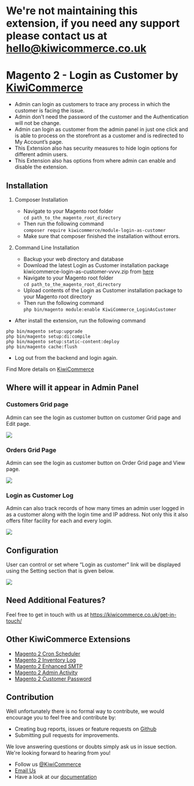# We're not maintaining this extension, if you need any support please contact us at hello@kiwicommerce.co.uk

# Magento 2 - Login as Customer by [KiwiCommerce](https://kiwicommerce.co.uk/)
- Admin can login as customers to trace any process in which the customer is facing the issue.
- Admin don’t need the password of the customer and the Authentication will not be change.
- Admin can login as customer from the admin panel in just one click and is able to process on the storefront as a customer and is  redirected to My Account’s page.
- This Extension also has security measures to hide login options for different admin users.
- This Extension also has options from where admin can enable and disable the extension.

## Installation
1. Composer Installation
      - Navigate to your Magento root folder<br />
            `cd path_to_the_magento_root_directory`
      - Then run the following command<br />
            `composer require kiwicommerce/module-login-as-customer`
      - Make sure that composer finished the installation without errors.

 2. Command Line Installation
      - Backup your web directory and database
      - Download the latest Login as Customer installation package kiwicommerce-login-as-customer-vvvv.zip from [here](https://github.com/kiwicommerce/magento2-login-as-customer/releases)
      - Navigate to your Magento root folder<br />
          `cd path_to_the_magento_root_directory`<br />
      - Upload contents of the Login as Customer installation package to your Magento root directory
      - Then run the following command<br />
          `php bin/magento module:enable KiwiCommerce_LoginAsCustomer`<br />
   
- After install the extension, run the following command
```
php bin/magento setup:upgrade
php bin/magento setup:di:compile
php bin/magento setup:static-content:deploy
php bin/magento cache:flush
```
- Log out from the backend and login again.
          
Find More details on [KiwiCommerce](https://kiwicommerce.co.uk/extensions/magento2-login-as-customer)

## Where will it appear in Admin Panel
### Customers Grid page
Admin can see the login as customer button on customer Grid page and Edit page.

<img src="https://kiwicommerce.co.uk/wp-content/uploads/2018/06/login-as-customer-customer-grid.jpg"/><br/>

### Orders Grid Page
Admin can see the login as customer button on Order Grid page and View page.

<img src="https://kiwicommerce.co.uk/wp-content/uploads/2018/06/login-as-customer-order-grid.jpg"/><br/>

### Login as Customer Log 
Admin can also track records of how many times an admin user logged in as a customer along with the login time and IP address. Not only this it also offers filter facility for each and every login.

<img src="https://kiwicommerce.co.uk/wp-content/uploads/2018/06/login-as-customer-login-log.jpg"/> <br/>

## Configuration
User can control or set where “Login as customer” link will be displayed using the Setting section that is given below.

<img src="https://kiwicommerce.co.uk/wp-content/uploads/2018/06/login-as-customer-system-configuration.jpg" /> <br/>

## Need Additional Features?
Feel free to get in touch with us at https://kiwicommerce.co.uk/get-in-touch/

## Other KiwiCommerce Extensions
* [Magento 2 Cron Scheduler](https://kiwicommerce.co.uk/extensions/magento2-cron-scheduler/)
* [Magento 2 Inventory Log](https://kiwicommerce.co.uk/extensions/magento2-inventory-log/)
* [Magento 2 Enhanced SMTP](https://kiwicommerce.co.uk/extensions/magento2-enhanced-smtp/)
* [Magento 2 Admin Activity](https://kiwicommerce.co.uk/extensions/magento2-admin-activity/)
* [Magento 2 Customer Password](https://github.com/kiwicommerce/magento2-customer-password/)

## Contribution
Well unfortunately there is no formal way to contribute, we would encourage you to feel free and contribute by:
 
  - Creating bug reports, issues or feature requests on <a target="_blank" href="https://github.com/kiwicommerce/magento2-login-as-customer/issues">Github</a>
  - Submitting pull requests for improvements.
    
We love answering questions or doubts simply ask us in issue section. We're looking forward to hearing from you!
 
  - Follow us <a href="https://twitter.com/KiwiCommerce">@KiwiCommerce</a>
  - <a href="mailto:support@kiwicommerce.co.uk">Email Us</a>
  - Have a look at our <a href="https://kiwicommerce.co.uk/docs/login-as-customer/">documentation</a>
